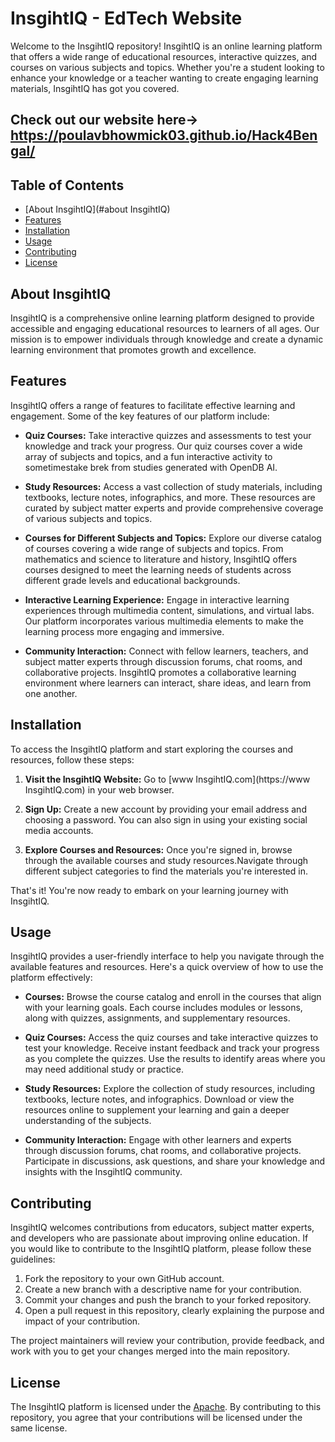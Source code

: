 # InsgihtIQ - EdTech Website

Welcome to the InsgihtIQ repository! InsgihtIQ is an online learning platform that offers a wide range of educational resources, interactive quizzes, and courses on various subjects and topics. Whether you're a student looking to enhance your knowledge or a teacher wanting to create engaging learning materials, InsgihtIQ has got you covered.

## Check out our website here-> https://poulavbhowmick03.github.io/Hack4Bengal/
## Table of Contents

- [About InsgihtIQ](#about InsgihtIQ)
- [Features](#features)
- [Installation](#installation)
- [Usage](#usage)
- [Contributing](#contributing)
- [License](#license)

## About InsgihtIQ
 InsgihtIQ is a comprehensive online learning platform designed to provide accessible and engaging educational resources to learners of all ages. Our mission is to empower individuals through knowledge and create a dynamic learning environment that promotes growth and excellence.

## Features
 InsgihtIQ offers a range of features to facilitate effective learning and engagement. Some of the key features of our platform include:

- **Quiz Courses:** Take interactive quizzes and assessments to test your knowledge and track your progress. Our quiz courses cover a wide array of subjects and topics,  and a fun interactive activity to sometimestake brek from studies generated with OpenDB AI.

- **Study Resources:** Access a vast collection of study materials, including textbooks, lecture notes, infographics, and more. These resources are curated by subject matter experts and provide comprehensive coverage of various subjects and topics.

- **Courses for Different Subjects and Topics:** Explore our diverse catalog of courses covering a wide range of subjects and topics. From mathematics and science to literature and history, InsgihtIQ offers courses designed to meet the learning needs of students across different grade levels and educational backgrounds.

- **Interactive Learning Experience:** Engage in interactive learning experiences through multimedia content, simulations, and virtual labs. Our platform incorporates various multimedia elements to make the learning process more engaging and immersive.

- **Community Interaction:** Connect with fellow learners, teachers, and subject matter experts through discussion forums, chat rooms, and collaborative projects. InsgihtIQ promotes a collaborative learning environment where learners can interact, share ideas, and learn from one another.

## Installation

To access the InsgihtIQ platform and start exploring the courses and resources, follow these steps:

1. **Visit the InsgihtIQ Website:** Go to [www InsgihtIQ.com](https://www InsgihtIQ.com) in your web browser.

2. **Sign Up:** Create a new account by providing your email address and choosing a password. You can also sign in using your existing social media accounts.

3. **Explore Courses and Resources:** Once you're signed in, browse through the available courses and study resources.Navigate through different subject categories to find the materials you're interested in.

That's it! You're now ready to embark on your learning journey with InsgihtIQ.

## Usage
 InsgihtIQ provides a user-friendly interface to help you navigate through the available features and resources. Here's a quick overview of how to use the platform effectively:

- **Courses:** Browse the course catalog and enroll in the courses that align with your learning goals. Each course includes modules or lessons, along with quizzes, assignments, and supplementary resources.

- **Quiz Courses:** Access the quiz courses and take interactive quizzes to test your knowledge. Receive instant feedback and track your progress as you complete the quizzes. Use the results to identify areas where you may need additional study or practice.

- **Study Resources:** Explore the collection of study resources, including textbooks, lecture notes, and infographics. Download or view the resources online to supplement your learning and gain a deeper understanding of the subjects.

- **Community Interaction:** Engage with other learners and experts through discussion forums, chat rooms, and collaborative projects. Participate in discussions, ask questions, and share your knowledge and insights with the InsgihtIQ community.

## Contributing
 InsgihtIQ welcomes contributions from educators, subject matter experts, and developers who are passionate about improving online education. If you would like to contribute to the InsgihtIQ platform, please follow these guidelines:

1. Fork the repository to your own GitHub account.
2. Create a new branch with a descriptive name for your contribution.
3. Commit your changes and push the branch to your forked repository.
4. Open a pull request in this repository, clearly explaining the purpose and impact of your contribution.

The project maintainers will review your contribution, provide feedback, and work with you to get your changes merged into the main repository.

## License

The InsgihtIQ platform is licensed under the [Apache](LICENSE). By contributing to this repository, you agree that your contributions will be licensed under the same license.
